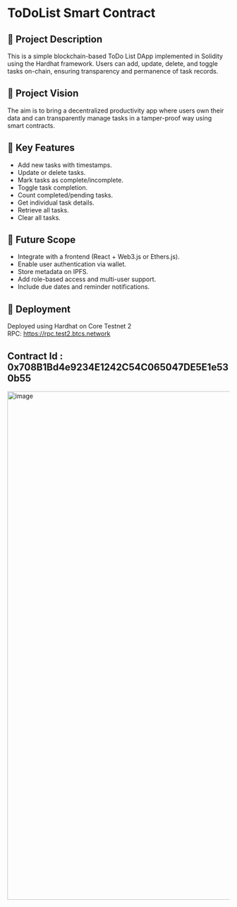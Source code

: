 # ToDoList Smart Contract

## 📝 Project Description
This is a simple blockchain-based ToDo List DApp implemented in Solidity using the Hardhat framework. Users can add, update, delete, and toggle tasks on-chain, ensuring transparency and permanence of task records.

## 🎯 Project Vision
The aim is to bring a decentralized productivity app where users own their data and can transparently manage tasks in a tamper-proof way using smart contracts.

## 🔑 Key Features
- Add new tasks with timestamps.
- Update or delete tasks.
- Mark tasks as complete/incomplete.
- Toggle task completion.
- Count completed/pending tasks.
- Get individual task details.
- Retrieve all tasks.
- Clear all tasks.

## 🚀 Future Scope
- Integrate with a frontend (React + Web3.js or Ethers.js).
- Enable user authentication via wallet.
- Store metadata on IPFS.
- Add role-based access and multi-user support.
- Include due dates and reminder notifications.

## 🔧 Deployment
Deployed using Hardhat on Core Testnet 2  
RPC: https://rpc.test2.btcs.network

## Contract Id : 0x708B1Bd4e9234E1242C54C065047DE5E1e530b55

<img width="1149" alt="image" src="https://github.com/user-attachments/assets/2a15ee13-7771-476b-9c80-2ab78378f4c1" />
